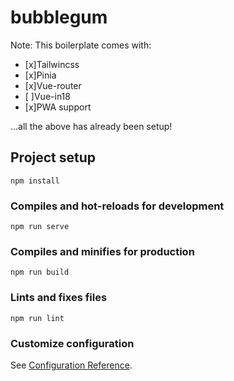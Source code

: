 # bubblegum
Note: This boilerplate comes with:

- [x]Tailwincss
- [x]Pinia
- [x]Vue-router
- [ ]Vue-in18
- [x]PWA support

...all the above has already been setup!
## Project setup
```
npm install
```

### Compiles and hot-reloads for development
```
npm run serve
```

### Compiles and minifies for production
```
npm run build
```

### Lints and fixes files
```
npm run lint
```

### Customize configuration
See [Configuration Reference](https://cli.vuejs.org/config/).
